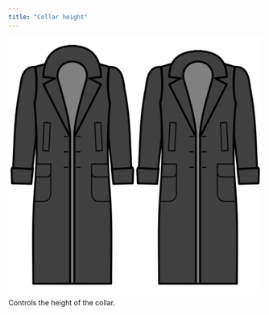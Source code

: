 ```yaml
---
title: "Collar height"
---
```


![Collar height](collarheight.svg)

Controls the height of the collar.




